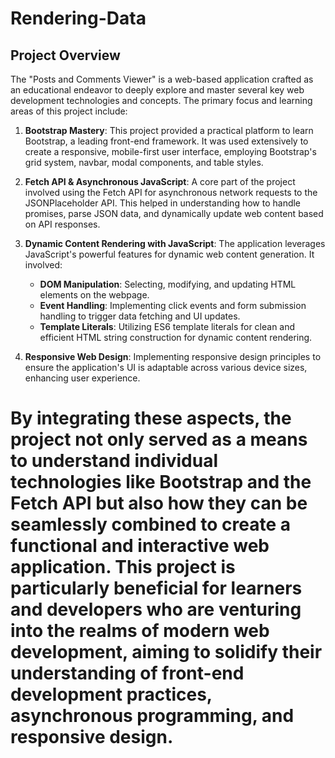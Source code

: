 # Rendering-Data
## Project Overview

The "Posts and Comments Viewer" is a web-based application crafted as an educational endeavor to deeply explore and master several key web development technologies and concepts. The primary focus and learning areas of this project include:

1. **Bootstrap Mastery**: This project provided a practical platform to learn Bootstrap, a leading front-end framework. It was used extensively to create a responsive, mobile-first user interface, employing Bootstrap's grid system, navbar, modal components, and table styles.

2. **Fetch API & Asynchronous JavaScript**: A core part of the project involved using the Fetch API for asynchronous network requests to the JSONPlaceholder API. This helped in understanding how to handle promises, parse JSON data, and dynamically update web content based on API responses.

3. **Dynamic Content Rendering with JavaScript**: The application leverages JavaScript's powerful features for dynamic web content generation. It involved:
   - **DOM Manipulation**: Selecting, modifying, and updating HTML elements on the webpage.
   - **Event Handling**: Implementing click events and form submission handling to trigger data fetching and UI updates.
   - **Template Literals**: Utilizing ES6 template literals for clean and efficient HTML string construction for dynamic content rendering.

4. **Responsive Web Design**: Implementing responsive design principles to ensure the application's UI is adaptable across various device sizes, enhancing user experience.

By integrating these aspects, the project not only served as a means to understand individual technologies like Bootstrap and the Fetch API but also how they can be seamlessly combined to create a functional and interactive web application. This project is particularly beneficial for learners and developers who are venturing into the realms of modern web development, aiming to solidify their understanding of front-end development practices, asynchronous programming, and responsive design.
=======



